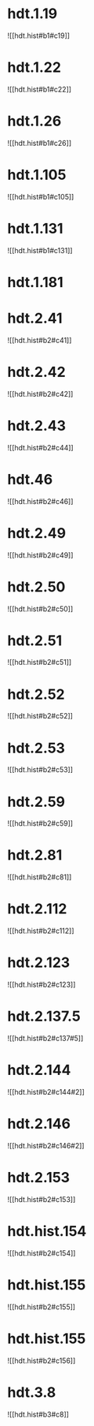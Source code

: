 

# hdt.1.19
![[hdt.hist#b1#c19]]

# hdt.1.22
![[hdt.hist#b1#c22]]

# hdt.1.26
![[hdt.hist#b1#c26]]

# hdt.1.105
![[hdt.hist#b1#c105]]

# hdt.1.131
![[hdt.hist#b1#c131]]

# hdt.1.181

# hdt.2.41
![[hdt.hist#b2#c41]]
# hdt.2.42
![[hdt.hist#b2#c42]]

# hdt.2.43
![[hdt.hist#b2#c44]]

# hdt.46
![[hdt.hist#b2#c46]]

# hdt.2.49
![[hdt.hist#b2#c49]]

# hdt.2.50
![[hdt.hist#b2#c50]]

# hdt.2.51
![[hdt.hist#b2#c51]]

# hdt.2.52
![[hdt.hist#b2#c52]]

# hdt.2.53
![[hdt.hist#b2#c53]]

# hdt.2.59
![[hdt.hist#b2#c59]]

# hdt.2.81
![[hdt.hist#b2#c81]]

# hdt.2.112
![[hdt.hist#b2#c112]]

# hdt.2.123
![[hdt.hist#b2#c123]]

# hdt.2.137.5
![[hdt.hist#b2#c137#5]]

# hdt.2.144
![[hdt.hist#b2#c144#2]]

# hdt.2.146
![[hdt.hist#b2#c146#2]]

# hdt.2.153
![[hdt.hist#b2#c153]]

# hdt.hist.154
![[hdt.hist#b2#c154]]

# hdt.hist.155
![[hdt.hist#b2#c155]]

# hdt.hist.155
![[hdt.hist#b2#c156]]

# hdt.3.8
![[hdt.hist#b3#c8]]
